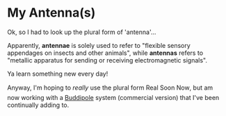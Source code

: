 # My Antenna(s)

Ok, so I had to look up the plural form of 'antenna'...

Apparently, __antennae__ is solely used to refer to "flexible sensory appendages on insects and other animals", while __antennas__ refers to "metallic apparatus for sending or receiving electromagnetic signals".

Ya learn something new every day!

Anyway, I'm hoping to _really_ use the plural form Real Soon Now&#153;, but am now working with a [Buddipole][buddipole] system (commercial version) that I've been continually adding to.


[buddipole]: http://www.buddipole.com/
